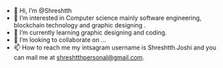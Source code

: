 - 👋 Hi, I’m @Shreshtth
- 👀 I’m interested in Computer science mainly software engineering, blockchain technology and graphic designing .
- 🌱 I’m currently learning graphic designing and coding.
- 💞️ I’m looking to collaborate on ...
- 📫 How to reach me my intsagram username is Shreshtth.Joshi and you can mail me at shreshtthpersonal@gmail.com. 

<!---
Shreshtth/Shreshtth is a ✨ special ✨ repository because its `README.md` (this file) appears on your GitHub profile.
You can click the Preview link to take a look at your changes.
--->

